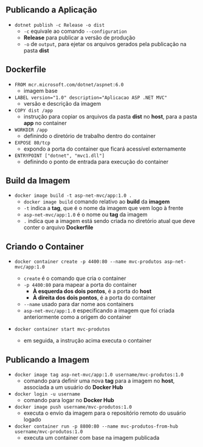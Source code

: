 ## Publicando a Aplicação

* ```dotnet publish -c Release -o dist```
  * ```-c``` equivale ao comando ```--configuration```
  * **Release** para publicar a versão de produção
  * ```-o``` de ```output```, para ejetar os arquivos gerados pela publicação na pasta **dist**

## Dockerfile

* ```FROM mcr.microsoft.com/dotnet/aspnet:6.0```
  * imagem base
* ```LABEL version="1.0" description="Aplicacao ASP .NET MVC"```
  * versão e descrição da imagem
* ```COPY dist /app```
  * instrução para copiar os arquivos da pasta **dist** no **host**, para a pasta **app** no container
* ```WORKDIR /app```
  * definindo o diretório de trabalho dentro do container
* ```EXPOSE 80/tcp```
  * expondo a porta do container que ficará acessível externamente
* ```ENTRYPOINT ["dotnet", "mvc1.dll"]```
  * definindo o ponto de entrada para execução do container

## Build da Imagem

* ```docker image build -t asp-net-mvc/app:1.0 .```
  * ```docker image build``` comando relativo ao **build** da **imagem**
  * ```-t``` indica a **tag**, que é o nome da imagem que vem logo à frente
  * ```asp-net-mvc/app:1.0``` é o nome ou **tag** da imagem
  * ``` . ``` indica que a imagem está sendo criada no diretório atual que deve conter o arquivo **Dockerfile**

## Criando o Container

* ```docker container create -p 4400:80 --name mvc-produtos asp-net-mvc/app:1.0```
  * ```create``` é o comando que cria o container
  * ```-p 4400:80``` para mapear a porta do container
    * **À esquerda dos dois pontos**, é a porta do **host**
    * **À direita dos dois pontos**, é a porta do container
  * ```--name``` usado para dar nome aos containers
  * ```asp-net-mvc/app:1.0``` especificando a imagem que foi criada anteriormente como a origem do container

* ```docker container start mvc-produtos```
  * em seguida, a instrução acima executa o container

## Publicando a Imagem
  * ```docker image tag asp-net-mvc/app:1.0 username/mvc-produtos:1.0```
    * comando para definir uma nova **tag** para a imagem no **host**, associada a um usuário do **Docker Hub**
  * ```docker login -u username```
    * comando para logar no **Docker Hub**
  * ```docker image push username/mvc-produtos:1.0```
    * executa o envio da imagem para o repositório remoto do usuário logado
  * ```docker container run -p 8800:80 --name mvc-produtos-from-hub username/mvc-produtos:1.0```
    * executa um container com base na imagem publicada